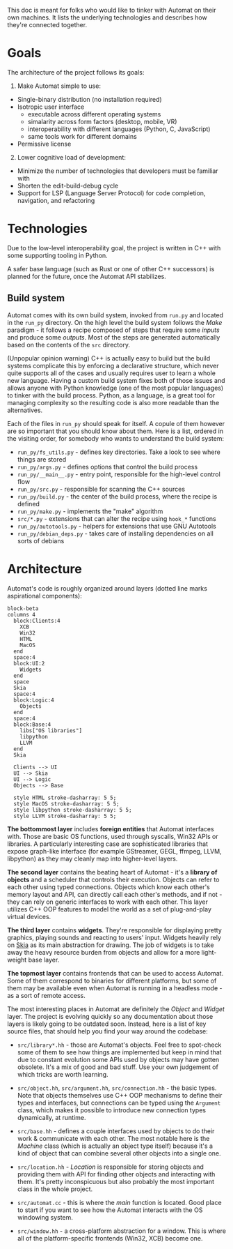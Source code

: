 This doc is meant for folks who would like to tinker with Automat on their own
machines. It lists the underlying technologies and describes how they're
connected together.

# Goals

The architecture of the project follows its goals:

1. Make Automat simple to use:
  - Single-binary distribution (no installation required)
  - Isotropic user interface
    - executable across different operating systems
    - simalarity across form factors (desktop, mobile, VR)
    - interoperability with different languages (Python, C, JavaScript)
    - same tools work for different domains
  - Permissive license
2. Lower cognitive load of development:
  - Minimize the number of technologies that developers must be familiar with
  - Shorten the edit-build-debug cycle
  - Support for LSP (Language Server Protocol) for code completion, navigation, and refactoring

# Technologies

Due to the low-level interoperability goal, the project is written in C++ with
some supporting tooling in Python.

A safer base language (such as Rust or one of other C++ successors) is planned
for the future, once the Automat API stabilizes.

## Build system

Automat comes with its own build system, invoked from `run.py` and located in
the `run_py` directory. On the high level the build system follows the *Make*
paradigm - it follows a recipe composed of steps that require some *inputs* and
produce some *outputs*. Most of the steps are generated automatically based on
the contents of the `src` directory.

(Unpopular opinion warning) C++ is actually easy to build but the build systems
complicate this by enforcing a declarative structure, which never quite supports
all of the cases and usually requires user to learn a whole new language. Having
a custom build system fixes both of those issues and allows anyone with Python
knowledge (one of the most popular languages) to tinker with the build process.
Python, as a language, is a great tool for managing complexity so the resulting
code is also more readable than the alternatives.

Each of the files in `run_py` should speak for itself. A copule of them however
are so important that you should know about them. Here is a list, ordered in the
visiting order, for somebody who wants to understand the build system:

- `run_py/fs_utils.py` - defines key directories. Take a look to see where things are stored
- `run_py/args.py` - defines options that control the build process
- `run_py/__main__.py` - entry point, responsible for the high-level control flow
- `run_py/src.py` - responsible for scanning the C++ sources
- `run_py/build.py` - the center of the build process, where the recipe is defined
- `run_py/make.py` - implements the "make" algorithm
- `src/*.py` - extensions that can alter the recipe using `hook_*` functions
- `run_py/autotools.py` - helpers for extensions that use GNU Autotools
- `run_py/debian_deps.py` - takes care of installing dependencies on all sorts of debians

# Architecture

Automat's code is roughly organized around layers (dotted line marks aspirational components):

```mermaid
block-beta
columns 4
  block:Clients:4
    XCB
    Win32
    HTML
    MacOS
  end
  space:4
  block:UI:2
    Widgets
  end
  space
  Skia
  space:4
  block:Logic:4
    Objects
  end
  space:4
  block:Base:4
    libs["OS libraries"]
    libpython
    LLVM
  end
  Skia

  Clients --> UI
  UI --> Skia
  UI --> Logic
  Objects --> Base

  style HTML stroke-dasharray: 5 5;
  style MacOS stroke-dasharray: 5 5;
  style libpython stroke-dasharray: 5 5;
  style LLVM stroke-dasharray: 5 5;

```

**The bottommost layer** includes **foreign entities** that Automat interfaces
with. Those are basic OS functions, used through syscalls, Win32 APIs or
libraries. A particularly interesting case are sophisticated libraries that
expose graph-like interface (for example GStreamer, GEGL, ffmpeg, LLVM,
libpython) as they may cleanly map into higher-level layers.

**The second layer** contains the beating heart of Automat - it's a **library of
objects** and a scheduler that controls their execution. Objects can refer to
each other using typed connections. Objects which know each other's memory layout
and API, can directly call each other's methods, and if not - they can rely on
generic interfaces to work with each other. This layer utilizes C++ OOP features
to model the world as a set of plug-and-play virtual devices.

**The third layer** contains **widgets**. They're responsible for displaying
pretty graphics, playing sounds and reacting to users' input. Widgets heavily
rely on [Skia](https://skia.org) as its main abstraction for drawing. The job of
widgets is to take away the heavy resource burden from objects and allow for a
more light-weight base layer.

**The topmost layer** contains frontends that can be used to access Automat.
Some of them correspond to binaries for different platforms, but some of them
may be available even when Automat is running in a headless mode - as a sort of
remote access.

The most interesting places in Automat are definitely the *Object* and *Widget*
layer. The project is evolving quickly so any documentation about those layers
is likely going to be outdated soon. Instead, here is a list of key source
files, that should help you find your way around the codebase:

- `src/library*.hh` - those are Automat's objects. Feel free to spot-check some
of them to see how things are implemented but keep in mind that due to constant
evolution some APIs used by objects may have gotten obsolete. It's a mix of good
and bad stuff. Use your own judgement of which tricks are worth learning.

- `src/object.hh`, `src/argument.hh`, `src/connection.hh` - the basic types.
Note that objects themselves use C++ OOP mechanisms to define their types and
interfaces, but connections can be typed using the `Argument` class, which makes
it possible to introduce new connection types dynamically, at runtime.

- `src/base.hh` - defines a couple interfaces used by objects to do their work &
communicate with each other. The most notable here is the *Machine* class (which
is actually an object type itself) because it's a kind of object that can combine
several other objects into a single one.

- `src/location.hh` - *Location* is responsible for storing objects and
providing them with API for finding other objects and interacting with them.
It's pretty inconspicuous but also probably the most important class in the
whole project.

- `src/automat.cc` - this is where the *main* function is located. Good place to
start if you want to see how the Automat interacts with the OS windowing system.

- `src/window.hh` - a cross-platform abstraction for a window. This is where all
of the platform-specific frontends (Win32, XCB) become one.
